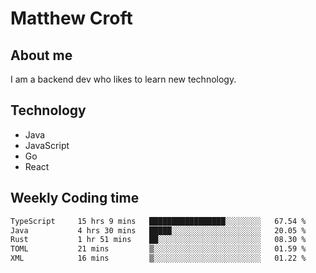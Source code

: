 # Matthew Croft

## About me
I am a backend dev who likes to learn new technology. 

## Technology
- Java
- JavaScript
- Go
- React

## Weekly Coding time
<!--START_SECTION:waka-->

```txt
TypeScript     15 hrs 9 mins   █████████████████░░░░░░░░   67.54 %
Java           4 hrs 30 mins   █████░░░░░░░░░░░░░░░░░░░░   20.05 %
Rust           1 hr 51 mins    ██░░░░░░░░░░░░░░░░░░░░░░░   08.30 %
TOML           21 mins         ▒░░░░░░░░░░░░░░░░░░░░░░░░   01.59 %
XML            16 mins         ▒░░░░░░░░░░░░░░░░░░░░░░░░   01.22 %
```

<!--END_SECTION:waka-->
